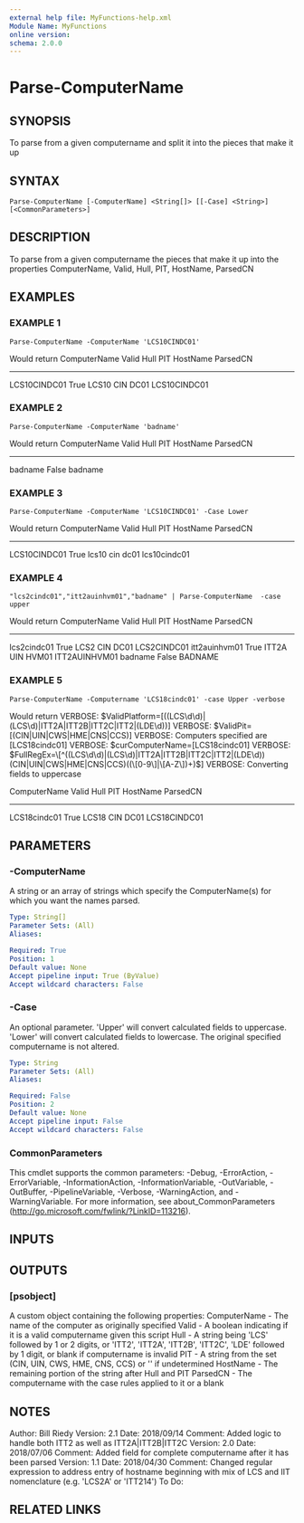 ```yaml
---
external help file: MyFunctions-help.xml
Module Name: MyFunctions
online version:
schema: 2.0.0
---
```


# Parse-ComputerName

## SYNOPSIS
To parse from a given computername and split it into the pieces that make it up

## SYNTAX

```
Parse-ComputerName [-ComputerName] <String[]> [[-Case] <String>] [<CommonParameters>]
```

## DESCRIPTION
To parse from a given computername the pieces that make it up into the properties ComputerName, Valid, Hull, PIT, HostName, ParsedCN

## EXAMPLES

### EXAMPLE 1
```
Parse-ComputerName -ComputerName 'LCS10CINDC01'
```

Would return
ComputerName Valid Hull  PIT HostName ParsedCN
------------ ----- ----  --- -------- --------
LCS10CINDC01  True LCS10 CIN DC01     LCS10CINDC01

### EXAMPLE 2
```
Parse-ComputerName -ComputerName 'badname'
```

Would return
ComputerName Valid Hull PIT HostName ParsedCN
------------ ----- ---- --- -------- --------
badname      False          badname

### EXAMPLE 3
```
Parse-ComputerName -ComputerName 'LCS10CINDC01' -Case Lower
```

Would return
ComputerName Valid Hull  PIT HostName ParsedCN
------------ ----- ----  --- -------- --------
LCS10CINDC01  True lcs10 cin dc01     lcs10cindc01

### EXAMPLE 4
```
"lcs2cindc01","itt2auinhvm01","badname" | Parse-ComputerName  -case upper
```

Would return
ComputerName  Valid Hull  PIT HostName ParsedCN
------------  ----- ----  --- -------- --------
lcs2cindc01    True LCS2  CIN DC01     LCS2CINDC01
itt2auinhvm01  True ITT2A UIN HVM01    ITT2AUINHVM01
badname       False           BADNAME

### EXAMPLE 5
```
Parse-ComputerName -Computername 'LCS18cindc01' -case Upper -verbose
```

Would return
VERBOSE: $ValidPlatform=\[((LCS\d\d)|(LCS\d)|ITT2A|ITT2B|ITT2C|ITT2|(LDE\d))\]
VERBOSE: $ValidPit=\[(CIN|UIN|CWS|HME|CNS|CCS)\]
VERBOSE: Computers specified are \[LCS18cindc01\]
VERBOSE: $curComputerName=\[LCS18cindc01\]
VERBOSE: $FullRegEx=\[^((LCS\d\d)|(LCS\d)|ITT2A|ITT2B|ITT2C|ITT2|(LDE\d))(CIN|UIN|CWS|HME|CNS|CCS)((\[0-9\]|\[A-Z\])+)$\]
VERBOSE: Converting fields to uppercase

ComputerName Valid Hull  PIT HostName ParsedCN
------------ ----- ----  --- -------- --------
LCS18cindc01  True LCS18 CIN DC01     LCS18CINDC01

## PARAMETERS

### -ComputerName
A string or an array of strings which specify the ComputerName(s) for which you want the names parsed.

```yaml
Type: String[]
Parameter Sets: (All)
Aliases:

Required: True
Position: 1
Default value: None
Accept pipeline input: True (ByValue)
Accept wildcard characters: False
```

### -Case
An optional parameter.
'Upper' will convert calculated fields to uppercase.
'Lower' will convert calculated fields to lowercase.
The original specified computername is not altered.

```yaml
Type: String
Parameter Sets: (All)
Aliases:

Required: False
Position: 2
Default value: None
Accept pipeline input: False
Accept wildcard characters: False
```

### CommonParameters
This cmdlet supports the common parameters: -Debug, -ErrorAction, -ErrorVariable, -InformationAction, -InformationVariable, -OutVariable, -OutBuffer, -PipelineVariable, -Verbose, -WarningAction, and -WarningVariable.
For more information, see about_CommonParameters (http://go.microsoft.com/fwlink/?LinkID=113216).

## INPUTS

## OUTPUTS

### [psobject]
A custom object containing the following properties:
ComputerName - The name of the computer as originally specified
Valid        - A boolean indicating if it is a valid computername given this script
Hull         - A string being 'LCS' followed by 1 or 2 digits, or 'ITT2', 'ITT2A', 'ITT2B', 'ITT2C', 'LDE' followed by 1 digit, or blank if computername is invalid
PIT          - A string from the set (CIN, UIN, CWS, HME, CNS, CCS) or '' if undetermined
HostName     - The remaining portion of the string after Hull and PIT
ParsedCN     - The computername with the case rules applied to it or a blank

## NOTES
Author:     Bill Riedy
Version:    2.1
Date:       2018/09/14
Comment:    Added logic to handle both ITT2 as well as ITT2A|ITT2B|ITT2C
Version:    2.0
Date:       2018/07/06
Comment:    Added field for complete computername after it has been parsed
Version:    1.1
Date:       2018/04/30
Comment:    Changed regular expression to address entry of hostname beginning with mix of LCS and IIT nomenclature (e.g.
'LCS2A' or 'ITT214')
To Do:

## RELATED LINKS
